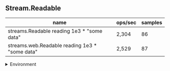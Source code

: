 ## Stream.Readable

|name|ops/sec|samples|
|-|-|-|
|streams.Readable reading 1e3 * "some data"|2,304|86|
|streams.web.Readable reading 1e3 * "some data"|2,529|87|


<details>
<summary>Environment</summary>

* __Machine:__ linux x64 | 4 vCPUs | 15.2GB Mem
* __Run:__ Sat May 04 2024 00:58:08 GMT+0000 (Coordinated Universal Time)
</details>

<!--
{"environment":{"platform":"linux","arch":"x64","cpus":4,"totalMemory":15.245216369628906},"benchmarks":[{"name":"streams.Readable reading 1e3 * \"some data\"","opsSec":2303.511137663083,"samples":5},{"name":"streams.web.Readable reading 1e3 * \"some data\"","opsSec":2529.101093858339,"samples":6}]}-->
